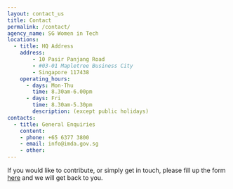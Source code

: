 ```yaml
---
layout: contact_us
title: Contact
permalink: /contact/
agency_name: SG Women in Tech
locations:
  - title: HQ Address
    address:
        - 10 Pasir Panjang Road 
        - #03-01 Mapletree Business City
        - Singapore 117438
    operating_hours:
      - days: Mon-Thu
        time: 8.30am-6.00pm
      - days: Fri
        time: 8.30am-5.30pm
        description: (except public holidays)
contacts:
  - title: General Enquiries
    content:
    - phone: +65 6377 3800
    - email: info@imda.gov.sg
    - other: 
---
```


If you would like to contribute, or simply get in touch, please fill up the form <a href="https://form.gov.sg/#!/5e8d4976cc1a910011a02c01">here</a> and we will get back to you.
